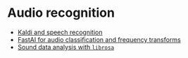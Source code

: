 # Audio recognition

- [Kaldi and speech recognition](https://towardsdatascience.com/how-to-start-with-kaldi-and-speech-recognition-a9b7670ffff6)
- [FastAI for audio classification and frequency transforms](https://towardsdatascience.com/audio-classification-using-fastai-and-on-the-fly-frequency-transforms-4dbe1b540f89)
- [Sound data analysis with `librosa`](https://towardsdatascience.com/what-is-sound-691988d780bb)
